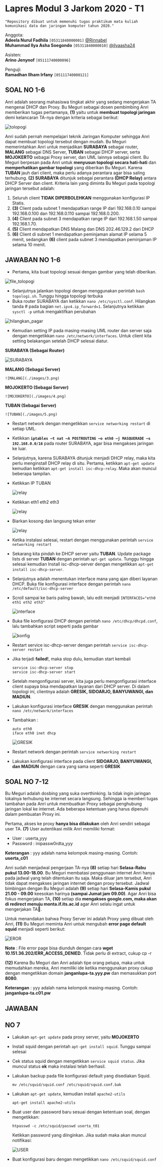 # Lapres Modul 3 Jarkom 2020 - T1  
`"Repository dibuat untuk memenuhi tugas praktikum mata kuliah komunikasi data dan jaringan komputer tahun 2020."`  
  
Anggota:  
**Adeela Nurul Fadhila** `[05311840000001]` [@Rinnabel](https://github.com/Rinnabel)  
**Muhammad Ilya Asha Soegondo** `[05311840000010]` [@ilyaasha24](https://github.com/ilyaasha24/)  

Asisten:  
**Arino Jenynof** `[05111740000096]`  

Penguji:  
**Ramadhan Ilham Irfany** `[05111740000121]` 

## SOAL NO 1-6

Anri adalah seorang mahasiswa tingkat akhir yang sedang mengerjakan TA mengenai DHCP dan Proxy. Bu Meguri sebagai dosen pembimbing Anri memberikan tugas pertamanya, **(1)** yaitu untuk **membuat topologi jaringan** demi kelancaran TA-nya dengan kriteria sebagai berikut:

![tolopogi](./images/topologi.png)

Anri sudah pernah mempelajari teknik Jaringan Komputer sehingga Anri dapat membuat topologi tersebut dengan mudah. Bu Meguri memerintahkan Anri untuk menjadikan **SURABAYA** sebagai router, **MALANG** sebagai DNS Server, **TUBAN** sebagai DHCP server, serta **MOJOKERTO** sebagai Proxy server, dan UML lainnya sebagai client. 
Bu Meguri berpesan pada Anri untuk **menyusun topologi secara hati-hati** dan **memperhatikan gambar topologi** yang diberikan Bu Meguri. 
Karena **TUBAN** jauh dari client, maka perlu adanya perantara agar bisa saling terhubung. **(2) SURABAYA** ditunjuk sebagai perantara **(DHCP Relay)** antara DHCP Server dan client.
Kriteria lain yang diminta Bu Meguri pada topologi jaringan tersebut adalah:
1. Seluruh client **TIDAK DIPERBOLEHKAN** menggunakan konfigurasi IP Statis.
2. **(3)** Client pada subnet 1 mendapatkan range IP dari 192.168.0.10 sampai 192.168.0.100 dan 192.168.0.110 sampai 192.168.0.200.
3. **(4)** Client pada subnet 3 mendapatkan range IP dari 192.168.1.50 sampai 192.168.1.70.
4. **(5)** Client mendapatkan DNS Malang dan DNS 202.46.129.2 dari DHCP
5. **(6)** Client di subnet 1 mendapatkan peminjaman alamat IP selama 5 menit, sedangkan **(6)** client pada subnet 3 mendapatkan peminjaman IP selama 10 menit.

## JAWABAN NO 1-6

* Pertama, kita buat topologi sesuai dengan gambar yang telah diberikan.

![file_tolopogi](./images/file_topologi.png)

* Selanjutnya jalankan topologi dengan menggunakan perintah `bash topologi.sh`. Tunggu hingga topologi terbuka
* Buka router SURABAYA dan ketikkan    `nano /etc/sysctl.conf`. Hilangkan tanda # pada bagian `net.ipv4.ip_forward=1`. Selanjutnya ketikkan `sysctl -p` untuk mengaktifkan perubahan

![hilangkan_pagar](./images/1.png)

* Kemudian setting IP pada masing-masing UML router dan server saja dengan mengetikkan `nano /etc/network/interfaces`. Untuk client kita setting belakangan setelah DHCP selesai diatur.

**SURABAYA (Sebagai Router)**

![SURABAYA](./images/2.png)

**MALANG (Sebagai Server)**

    ![MALANG](./images/3.png)

**MOJOKERTO (Sebagai Server)**

    ![MOJOKERTO](./images/4.png)

**TUBAN (Sebagai Server)**

    ![TUBAN](./images/5.png)

* Restart network dengan mengetikkan `service networking restart` di setiap UML.
* Ketikkan **`iptables –t nat –A POSTROUTING –o eth0 –j MASQUERADE –s 192.168.0.0/16`** pada router SURABAYA, agar bisa mengakses jaringan ke luar.
* Selanjutnya, karena SURABAYA ditunjuk menjadi DHCP relay, maka kita perlu menginstall DHCP relay di situ. Pertama, ketikkan `apt-get update` kemudian ketikkan `apt-get install isc-dhcp-relay`. Maka akan muncul beberapa tampilan.
* Ketikkan IP TUBAN

    ![relay](./images/6.jpg)

* Ketikkan eth1 eth2 eth3

    ![relay](./images/7.jpg)

* Biarkan kosong dan langsung tekan enter

    ![relay](./images/8.jpg)

* Ketika instalasi selesai, restart dengan menggunakan perintah `service networking restart`
* Sekarang kita pindah ke DHCP server yaitu **TUBAN**. Update package lists di server **TUBAN** dengan perintah `apt-get update`. Tunggu hingga selesai kemudian Install isc-dhcp-server dengan mengetikkan `apt-get install isc-dhcp-server`.
* Selanjutnya adalah menentukan interface mana yang ajan diberi layanan DHCP. Buka file konfigurasi interface dengan perintah `nano /etc/default/isc-dhcp-server`
* Scroll sampai ke baris paling bawah, lalu edit menjadi `INTERFACES="eth0 eth1 eth2 eth3"`

    ![interface](./images/9.png)

* Buka file konfigurasi DHCP dengan perintah `nano /etc/dhcp/dhcpd.conf`, lalu tambahkan script seperti pada gambar

    ![konfig](./images/10.png)

* Restart service isc-dhcp-server dengan perintah `service isc-dhcp-server restart`
* Jika terjadi **failed!**, maka stop dulu, kemudian start kembali
    ```
    service isc-dhcp-server stop
    service isc-dhcp-server start
    ```
* Setelah mengonfigurasi server, kita juga perlu mengonfigurasi interface client supaya bisa mendapatkan layanan dari DHCP server. Di dalam topologi ini, clientnya adalah **GRESIK, SIDOARJO, BANYUWANGI, dan MADIUN**.
* Lakukan konfigurasi interface **GRESIK** dengan menggunakan perintah `nano /etc/network/interfaces`
* Tambahkan :
    ```
    auto eth0
    iface eth0 inet dhcp
    ```

    ![GRESIK](./images/11.png)

* Restart network dengan perintah `service networking restart`
* Lakukan konfigurasi interface pada client **SIDOARJO, BANYUWANGI, dan MADIUN** dengan cara yang sama seperti **GRESIK**

## SOAL NO 7-12

Bu Meguri adalah dosbing yang suka overthinking. Ia tidak ingin jaringan lokalnya terhubung ke internet secara langsung. Sehingga ia memberi tugas tambahan pada Anri untuk membuatkan Proxy sebagai penghubung jaringan lokal ke internet. Ada beberapa ketentuan yang harus dipenuhi dalam pembuatan Proxy ini.

Pertama, akses ke proxy **hanya bisa dilakukan** oleh Anri sendiri sebagai user TA. **(7)** User autentikasi milik Anri memiliki format:
* User : userta_yyy
* Password : inipassw0rdta_yyy

**Keterangan** : yyy adalah nama kelompok masing-masing. Contoh: **userta_c01**

Anri sudah menjadwal pengerjaan TA-nya **(8)** setiap hari **Selasa-Rabu pukul 13.00-18.00**. Bu Meguri membatasi penggunaan internet Anri hanya pada jadwal yang telah ditentukan itu saja. Maka diluar jam tersebut, Anri tidak dapat mengakses jaringan internet dengan proxy tersebut. Jadwal bimbingan dengan Bu Meguri adalah **(9)** setiap hari **Selasa-Kamis pukul 21.00 - 09.00** keesokan harinya **(sampai Jumat jam 09.00)**. Agar Anri bisa fokus mengerjakan TA, **(10)** setiap dia **mengakses google.com, maka akan di redirect menuju monta.if.its.ac.id** agar Anri selalu ingat untuk mengerjakan TA🙂.

Untuk menandakan bahwa Proxy Server ini adalah Proxy yang dibuat oleh Anri, **(11)** Bu Meguri meminta Anri untuk mengubah **error page default squid** menjadi seperti berikut:

![EROR](./images/EROR.png)

**Note** : File error page bisa diunduh dengan cara **wget 10.151.36.202/ERR_ACCESS_DENIED**. Tidak perlu di extract, cukup cp -r

**(12)** Karena Bu Meguri dan Anri adalah tipe orang pelupa, maka untuk memudahkan mereka, Anri memiliki ide ketika menggunakan proxy cukup dengan mengetikkan domain **janganlupa-ta.yyy.pw** dan memasukkan port **8080**.

**Keterangan** : yyy adalah nama kelompok masing-masing. Contoh: **janganlupa-ta.c01.pw**

## JAWABAN
## NO 7
* Lakukan `apt-get update` pada proxy server, yaitu **MOJOKERTO**
* Install squid dengan perintah `apt-get install squid`. Tunggu sampai selesai
* Cek status squid dengan mengetikkan `service squid status`. Jika muncul status **ok** maka instalasi telah berhasil.
* Lakukan backup pada file konfigurasi default yang disediakan Squid.
    ```
    mv /etc/squid/squid.conf /etc/squid/squid.conf.bak
    ```
* Lakukan `apt-get update`, kemudian install `apache2-utils`
    ```
    apt-get install apache2-utils
    ```
* Buat user dan password baru sesuai dengan ketentuan soal, dengan mengetikkan:
    ```
    htpasswd -c /etc/squid/passwd userta_t01
    ```
    Ketikkan password yang diinginkan. Jika sudah maka akan muncul notifikasi:

    ![USER](./images/12.png)

* Buat konfigurasi baru dengan mengetikkan `nano /etc/squid/squid.conf`